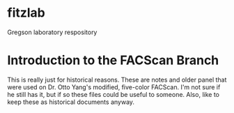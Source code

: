 fitzlab
=======

Gregson laboratory respository

# Introduction to the FACScan Branch

This is really just for historical reasons. These are notes and older panel that were used on Dr. Otto Yang's modified, five-color FACScan. I'm not sure if he still has it, but if so these files could be useful to someone. Also, like to keep these as historical documents anyway. 
